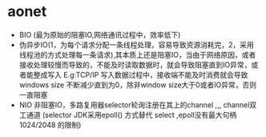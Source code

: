 # aonet
* BIO (最为原始的阻塞IO,网络通讯过程中，效率低下)
* 伪异步IO(1，为每个请求分配一条线程处理，容易导致资源消耗完，2，采用线程池的方式处理每一条请求),其本质上还是阻塞IO，当由于网络原因，或者接收处理较慢而导致的，不能及时读取数据时，就会导致阻塞直到IO异常，或者能整成写入
E.g:TCP/IP 写入数据过程中，接收端不能及时消费就会导致windows size 不断减少直到为0，除非window size大于0或者IO异常，否则一直阻塞
* NIO 非阻塞IO，多路复用器selector轮询注册在其上的channel ,,, channel双工通道 
(selector JDK采用epoll() 方式替代 select ,epoll没有最大句柄1024/2048 的限制)


